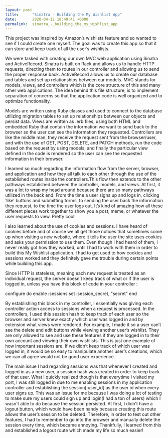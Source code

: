 ```yaml
---
layout: post
title:      "Sinatra - Building the My Wishlist App"
date:       2020-04-12 18:49:41 +0000
permalink:  sinatra_-_building_the_my_wishlist_app
---
```


This project was inspired by Amazon’s wishlists feature and so wanted to see if I could create one myself. The goal was to create this app so that it can store and keep track of all the user’s wishlists. 

We were tasked with creating our own MVC web application using Sinatra and ActiveRecord. Sinatra is built on Rack and allows us to handle HTTP requests, directing them to routes in our controller and allowing us to send the proper response back. ActiveRecord allows us to create our database and tables and set up relationships between our models. MVC stands for models, views, and controllers which is the core structure of this and many other web applications. The idea behind this file structure, is to implement separation of concerns so that the application code is well organized and to optimize functionality. 

Models are written using Ruby classes and used to connect to the database utilizing migration tables to set up relationships between our objects and persist data. Views are written as .erb files, using both HTML and embedded Ruby that contain the information we want to send back to the browser so the user can see the information they requested. Controllers are like the middle man, they receive the request sent from the browser/user, and with the use of GET, POST, DELETE, and PATCH methods, run the code based on the request by using models, and finally the particular view defined in the code is rendered so the user can see the requested information in their browser. 

I learned so much regarding the information flow from the server, browser, and application and how they all talk to each other through the use of the established routes inside the controllers.This flow then extends to the other pathways established between the controller, models, and views. At first, it was a lot to wrap my head around because there are so many pathways utilized in the back end. From the time a user signs up and logs in, clicking ‘like’ buttons and submitting forms, to sending the user back the information they request, to the time the user logs out. It’s kind of amazing how all these different pieces work together to show you a post, meme, or whatever the user requests to view. Pretty cool!

I also learned about the use of cookies and sessions. I have heard of cookies before and of course we all get those notices that sometimes come up when visiting a new website, where it tells the user the site uses cookies and asks your permission to use them. Even though I had heard of them, I never really got how they worked, until I had to work with them in order to build this My Wishlist application. I had to get used to how cookies and sessions worked and they definitely gave me trouble during certain points while building this app. 

Since HTTP is stateless, meaning each new request is treated as an individual request, the server doesn’t keep track of what or if the user is logged in, unless you have this block of code in your controller :

configure do
 enable :sessions
 set :session_secret, "secret"
end

By establishing this block in my controller, I essentially was giving each controller action access to sessions when a request is processed. In the controllers, I used this session hash to keep track of each user so the browser and server knew exactly which user was logged in and by extension what views were rendered. For example, I made it so a user can’t see the delete and edit buttons while viewing another user’s wishlist. They are only allowed to see and use these features if they are logged in to their own account and viewing their own wishlists. This is just one example of how important sessions are. If we didn’t keep track of which user was logged in, it would be so easy to manipulate another user’s creations, which we can all agree would not be good user experience. 

The main issue I had regarding sessions was that whenever I created and logged in as a new user, a session hash was created in order to keep track of that user. What I quickly realized though is that everytime I visited my port, I was still logged in due to me enabling sessions in my application controller and establishing the session[:user_id] as the user id when every user signs up. This was an issue for me because I was doing a lot of testing to make sure my users could sign up and login(I had a ton of users) which I wasn't able to do because the session persisted. At first, I didn’t have a logout button, which would have been handy because creating this route allows the user’s session to be deleted. Therefore, in order to test out other features, I had to remember to go into the browser and manually delete the session every time, which became annoying. Thankfully, I learned from this and established a logout route which made my life so much easier! 

